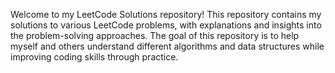 
Welcome to my LeetCode Solutions repository! This repository contains my solutions to various LeetCode problems, with explanations and insights into the problem-solving approaches. The goal of this repository is to help myself and others understand different algorithms and data structures while improving coding skills through practice.

